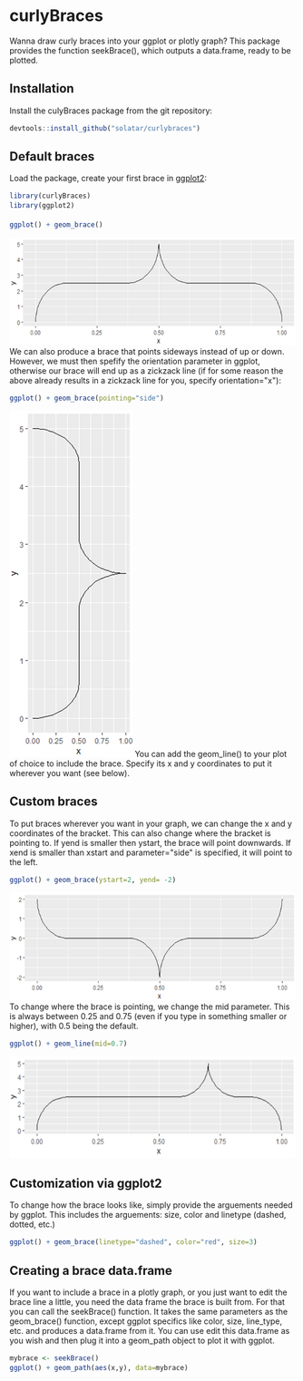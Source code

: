 # curlyBraces

Wanna draw curly braces into your ggplot or plotly graph? This package provides the function seekBrace(), which outputs a data.frame, ready to be plotted.

## Installation
Install the culyBraces package from the git repository:
``` r
devtools::install_github("solatar/curlybraces")
```

## Default braces
Load the package, create your first brace in [ggplot2](https://ggplot2.tidyverse.org/):
``` r
library(curlyBraces)
library(ggplot2)

ggplot() + geom_brace()
```

<img src="data/brace_up.png"/>
We can also produce a brace that points sideways instead of up or down. However, we must then spefify the orientation parameter in ggplot, otherwise our brace will end up as a zickzack line (if for some reason the above already results in a zickzack line for you, specify orientation="x"):

``` r
ggplot() + geom_brace(pointing="side")
```
<img src="data/brace_right.png"/>
You can add the geom_line() to your plot of choice to include the brace. Specify its x and y coordinates to put it wherever you want (see below).

## Custom braces
To put braces wherever you want in your graph, we can change the x and y coordinates of the bracket. This can also change where the bracket is pointing to. If yend is smaller then ystart, the brace will point downwards. If xend is smaller than xstart and parameter="side" is specified, it will point to the left.

``` r
ggplot() + geom_brace(ystart=2, yend= -2)
```
<img src="data/brace_down.png"/>
To change where the brace is pointing, we change the mid parameter. This is always between 0.25 and 0.75 (even if you type in something smaller or higher), with 0.5 being the default. 

``` r
ggplot() + geom_line(mid=0.7)
```
<img src="data/brace_shift.png"/>

## Customization via ggplot2
To change how the brace looks like, simply provide the arguements needed by ggplot. This includes the arguements: size, color and linetype (dashed, dotted, etc.)
``` r
ggplot() + geom_brace(linetype="dashed", color="red", size=3)
```

## Creating a brace data.frame
If you want to include a brace in a plotly graph, or you just want to edit the brace line a little, you need the data frame the brace is built from. For that you can call the seekBrace() function. It takes the same parameters as the geom_brace() function, except ggplot specifics like color, size, line_type, etc. and produces a data.frame from it. You can use edit this data.frame as you wish and then plug it into a geom_path object to plot it with ggplot.
``` r
mybrace <- seekBrace()
ggplot() + geom_path(aes(x,y), data=mybrace)
```
